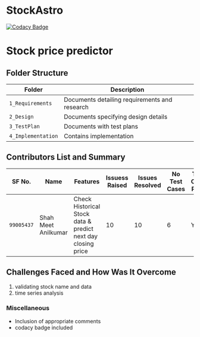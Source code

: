 # StockAstro
[![Codacy Badge](https://app.codacy.com/project/badge/Grade/b7efd89979ef4e3ab7e24cd7f30e5861)](https://www.codacy.com/gh/meet63380/StockAstro/dashboard?utm_source=github.com&amp;utm_medium=referral&amp;utm_content=meet63380/StockAstro&amp;utm_campaign=Badge_Grade)
# Stock price predictor


## Folder Structure
Folder             | Description
-------------------| -----------------------------------------
`1_Requirements`   | Documents detailing requirements and research
`2_Design`         | Documents specifying design details
`3_TestPlan` | Documents with test plans
`4_Implementation` | Contains implementation      | 

## Contributors List and Summary

SF No. |  Name   |    Features    | Issuess Raised |Issues Resolved|No Test Cases|Test Case Pass
-------|---------|----------------|----------------|---------------|-------------|--------------
`99005437` | Shah Meet Anilkumar  |   Check Historical Stock data & predict next day closing price  | 10     | 10   |6   | YES    
   

## Challenges Faced and How Was It Overcome

1. validating stock name and data
2. time series analysis


### Miscellaneous
* Inclusion of appropriate comments
* codacy badge included
